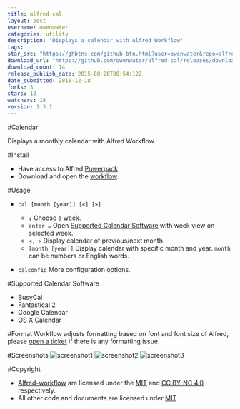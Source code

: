 ```yaml
---
title: alfred-cal
layout: post
username: owenwater
categories: utility
description: "Displays a calendar with Alfred Workflow"
tags: 
star_src: "https://ghbtns.com/github-btn.html?user=owenwater&repo=alfred-cal&type=star&count=true"
download_url: "https://github.com/owenwater/alfred-cal/releases/download/1.3.1/Calendar.alfredworkflow"
download_count: 14
release_publish_date: 2015-08-26T00:54:12Z
date_submitted: 2016-12-18
forks: 3
stars: 18
watchers: 18
version: 1.3.1
---
```

#Calendar

Displays a monthly calendar with Alfred Workflow.

#Install
- Have access to Alfred [Powerpack](http://www.alfredapp.com/powerpack/).
- Download and open the [workflow](Calendar.alfredworkflow?raw=true).

#Usage
- `cal [month [year]] [<] [>]`
	- `↕` Choose a week.
	- `enter ↵` Open [Supported Calendar Software](#support) with week view on selected week.
	- `<, >` Display calendar of previous/next month.
	- `[month [year]]` Display calendar with specific month and year. `month` can be numbers or English words.

- `calconfig` More configuration options.

<a name="support"></a>
#Supported Calendar Software
- BusyCal
- Fantastical 2
- Google Calendar
- OS X Calendar

#Format
Workflow adjusts formatting based on font and font size of Alfred, please [open a ticket](https://github.com/owenwater/alfred-cal/issues/new) if there is any formatting issue.


#Screenshots
![screenshot1](screenshots/screenshot1.png?raw=true)
![screenshot2](screenshots/screenshot2.png?raw=true)
![screenshot3](screenshots/screenshot3.png?raw=true)

#Copyright
- [Alfred-workflow](https://github.com/deanishe/alfred-workflow) are licensed under the [MIT](http://opensource.org/licenses/MIT) and [CC BY-NC 4.0](https://creativecommons.org/licenses/by-nc/4.0/legalcode) respectively.
- All other code and documents are licensed under [MIT](http://opensource.org/licenses/MIT)